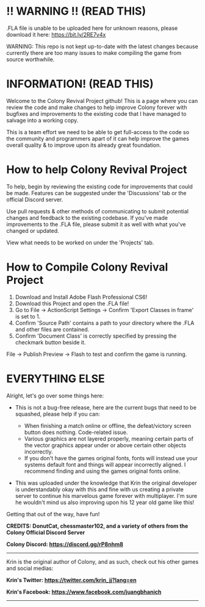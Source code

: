 # !! WARNING !! (READ THIS)

.FLA file is unable to be uploaded here for unknown reasons, please download it here: https://bit.ly/2RE7v4x

WARNING: This repo is not kept up-to-date with the latest changes because currently there are too many issues to make compiling the game from source worthwhile.

# INFORMATION! (READ THIS)

Welcome to the Colony Revival Project github! This is a page where you can review the code and make changes to help improve Colony forever with bugfixes and improvements to the existing code that I have managed to salvage into a working copy.

This is a team effort we need to be able to get full-access to the code so the community and programmers apart of it can help improve the games overall quality & to improve upon its already great foundation.

# How to help Colony Revival Project

To help, begin by reviewing the existing code for improvements that could be made. Features can be suggested under the 'Discussions' tab or the official Discord server.

Use pull requests & other methods of communicating to submit potential changes and feedback to the existing codebase. If you've made improvements to the .FLA file, please submit it as well with what you've changed or updated.

View what needs to be worked on under the 'Projects' tab. 

# How to Compile Colony Revival Project

1. Download and Install Adobe Flash Professional CS6!
2. Download this Project and open the .FLA file!
3. Go to File -> ActionScript Settings -> Confirm 'Export Classes in frame' is set to 1.
4. Confirm 'Source Path' contains a path to your directory where the .FLA and other files are contained.
5. Confirm 'Document Class' is correctly specified by pressing the checkmark button beside it.

File -> Publish Preview -> Flash to test and confirm the game is running.

# EVERYTHING ELSE

Alright, let's go over some things here:

- This is not a bug-free release, here are the current bugs that need to be squashed, please help if you can:
  
  - When finishing a match online or offline, the defeat/victory screen button does nothing. Code-related issue.
  - Various graphics are not layered properly, meaning certain parts of the vector graphics appear under or above certain other objects incorrectly.
  - If you don't have the games original fonts, fonts will instead use your systems default font and things will appear incorrectly aligned. I recommend finding and using the games original fonts online.

- This was uploaded under the knowledge that Krin the original developer is understandably okay with this and fine with us creating a private server to continue his marvelous game forever with multiplayer. I'm sure he wouldn't mind us also improving upon his 12 year old game like this!

Getting that out of the way, have fun!

**CREDITS: DonutCat, chessmaster102, and a variety of others from the Colony Official Discord Server**

**Colony Discord: https://discord.gg/rP8nhm8**

------------------------------

Krin is the original author of Colony, and as such, check out his other games and social medias:

**Krin's Twitter: https://twitter.com/krin_jj?lang=en**

**Krin's Facebook: https://www.facebook.com/juangbhanich**

------------------------------
